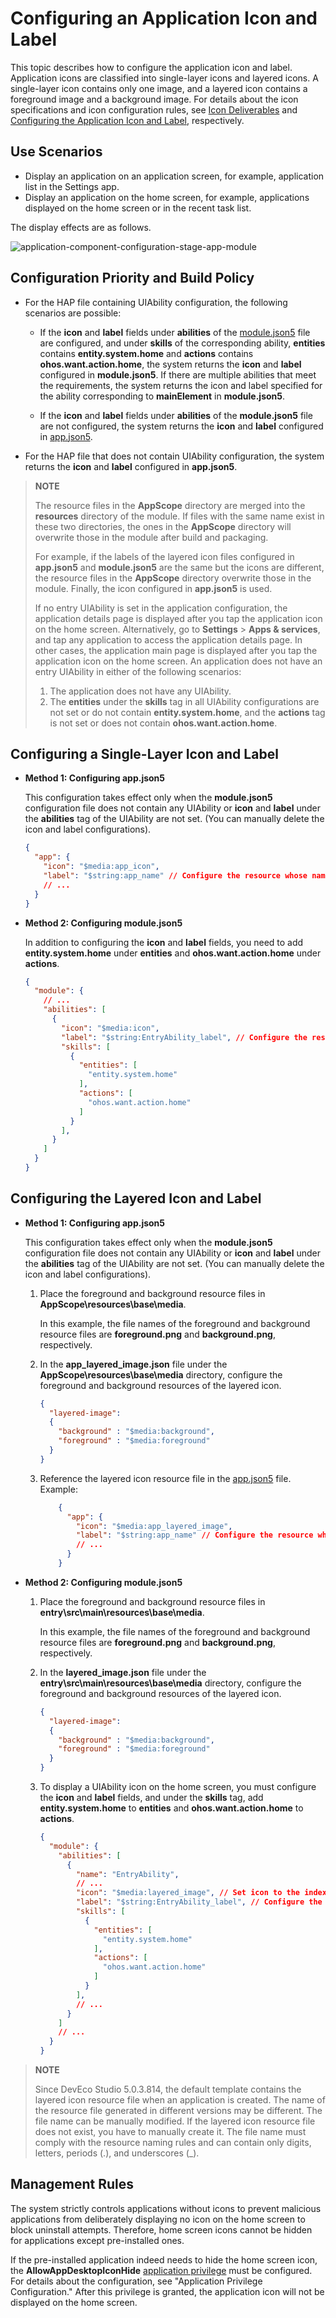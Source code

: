 # Configuring an Application Icon and Label
<!--Kit: Ability Kit-->
<!--Subsystem: BundleManager-->
<!--Owner: @wanghang904-->
<!--Designer: @hanfeng6-->
<!--Tester: @kongjing2-->
<!--Adviser: @Brilliantry_Rui-->

This topic describes how to configure the application icon and label. Application icons are classified into single-layer icons and layered icons. A single-layer icon contains only one image, and a layered icon contains a foreground image and a background image. For details about the icon specifications and icon configuration rules, see <!--RP1-->[Icon Deliverables](https://gitcode.com/openharmony/docs/blob/master/en/design/ux-design/visual-app-icons.md#icon-deliverables)<!--RP1End--> and [Configuring the Application Icon and Label](../application-models/application-component-configuration-stage.md#configuring-the-application-icon-and-label), respectively.

## Use Scenarios

<!--RP2-->
- Display an application on an application screen, for example, application list in the Settings app.
- Display an application on the home screen, for example, applications displayed on the home screen or in the recent task list.
<!--RP2End-->

The display effects are as follows.
<!--RP3-->
![application-component-configuration-stage-app-module](figures/application-component-configuration-stage-app-module.png)
<!--RP3End-->

## Configuration Priority and Build Policy

* For the HAP file containing UIAbility configuration, the following scenarios are possible:

  * If the **icon** and **label** fields under **abilities** of the [module.json5](module-configuration-file.md) file are configured, and under **skills** of the corresponding ability, **entities** contains **entity.system.home** and **actions** contains **ohos.want.action.home**, the system returns the **icon** and **label** configured in **module.json5**. If there are multiple abilities that meet the requirements, the system returns the icon and label specified for the ability corresponding to **mainElement** in **module.json5**.

  * If the **icon** and **label** fields under **abilities** of the **module.json5** file are not configured, the system returns the **icon** and **label** configured in [app.json5](app-configuration-file.md).

* For the HAP file that does not contain UIAbility configuration, the system returns the **icon** and **label** configured in **app.json5**.

>
> **NOTE**
> 
> The resource files in the **AppScope** directory are merged into the **resources** directory of the module. If files with the same name exist in these two directories, the ones in the **AppScope** directory will overwrite those in the module after build and packaging.
>
> For example, if the labels of the layered icon files configured in **app.json5** and **module.json5** are the same but the icons are different, the resource files in the **AppScope** directory overwrite those in the module. Finally, the icon configured in **app.json5** is used.
> 
> If no entry UIAbility is set in the application configuration, the application details page is displayed after you tap the application icon on the home screen. Alternatively, go to **Settings** > **Apps & services**, and tap any application to access the application details page. In other cases, the application main page is displayed after you tap the application icon on the home screen. An application does not have an entry UIAbility in either of the following scenarios:
>
>   1. The application does not have any UIAbility.
>   2. The **entities** under the **skills** tag in all UIAbility configurations are not set or do not contain **entity.system.home**, and the **actions** tag is not set or does not contain **ohos.want.action.home**.
>

## Configuring a Single-Layer Icon and Label

- **Method 1: Configuring app.json5**

  This configuration takes effect only when the **module.json5** configuration file does not contain any UIAbility or **icon** and **label** under the **abilities** tag of the UIAbility are not set. (You can manually delete the icon and label configurations).

  ```json
  {
    "app": {
      "icon": "$media:app_icon",
      "label": "$string:app_name" // Configure the resource whose name is app_name in AppScope/resources/base/element/string.json. If the resource already exists, skip this step.
      // ...
    }
  }
  ```

- **Method 2: Configuring module.json5**

  In addition to configuring the **icon** and **label** fields, you need to add **entity.system.home** under **entities** and **ohos.want.action.home** under **actions**.

  ```json
  {
    "module": {
      // ...
      "abilities": [
        {
          "icon": "$media:icon",
          "label": "$string:EntryAbility_label", // Configure the resource whose name is EntryAbility_label in entry/src/main/resources/base/element/string.json. If the resource already exists, skip this step.
          "skills": [
            {
              "entities": [
                "entity.system.home"
              ],
              "actions": [
                "ohos.want.action.home"
              ]
            }
          ],
        }
      ]
    }
  }
  ```

## Configuring the Layered Icon and Label

- **Method 1: Configuring app.json5**

  This configuration takes effect only when the **module.json5** configuration file does not contain any UIAbility or **icon** and **label** under the **abilities** tag of the UIAbility are not set. (You can manually delete the icon and label configurations).

  1. Place the foreground and background resource files in **AppScope\resources\base\media**.

      In this example, the file names of the foreground and background resource files are **foreground.png** and **background.png**, respectively.

  2. In the **app_layered_image.json** file under the **AppScope\resources\base\media** directory, configure the foreground and background resources of the layered icon.

      ```json
      {
        "layered-image":
        {
          "background" : "$media:background",
          "foreground" : "$media:foreground"
        }
      }
      ```
  3. Reference the layered icon resource file in the [app.json5](app-configuration-file.md) file. Example:
      ```json
          {
            "app": {
              "icon": "$media:app_layered_image",
              "label": "$string:app_name" // Configure the resource whose name is app_name in AppScope/resources/base/element/string.json. If the resource already exists, skip this step.
              // ...
            }
          }
      ```

- **Method 2: Configuring module.json5**

  1. Place the foreground and background resource files in **entry\src\main\resources\base\media**.

      In this example, the file names of the foreground and background resource files are **foreground.png** and **background.png**, respectively.

  2. In the **layered_image.json** file under the **entry\src\main\resources\base\media** directory, configure the foreground and background resources of the layered icon.

      ```json
      {
        "layered-image":
        {
          "background" : "$media:background",
          "foreground" : "$media:foreground"
        }
      }
      ```

  3. To display a UIAbility icon on the home screen, you must configure the **icon** and **label** fields, and under the **skills** tag, add **entity.system.home** to **entities** and **ohos.want.action.home** to **actions**.

      ```json
      {
        "module": {
          "abilities": [
            {
              "name": "EntryAbility",
              // ...
              "icon": "$media:layered_image", // Set icon to the index of the layered icon resource file.
              "label": "$string:EntryAbility_label", // Configure the resource whose name is EntryAbility_label in entry/src/main/resources/base/element/string.json. If the resource already exists, skip this step.
              "skills": [
                {
                  "entities": [
                    "entity.system.home"
                  ],
                  "actions": [
                    "ohos.want.action.home"
                  ]
                }
              ],
              // ...
            }
          ]
          // ...
        }
      }
      ```

>
> **NOTE**
>
> Since DevEco Studio 5.0.3.814, the default template contains the layered icon resource file when an application is created. The name of the resource file generated in different versions may be different. The file name can be manually modified. If the layered icon resource file does not exist, you have to manually create it. The file name must comply with the resource naming rules and can contain only digits, letters, periods (.), and underscores (_).
>

<!--Del-->
## Management Rules

The system strictly controls applications without icons to prevent malicious applications from deliberately displaying no icon on the home screen to block uninstall attempts. Therefore, home screen icons cannot be hidden for applications except pre-installed ones.

If the pre-installed application indeed needs to hide the home screen icon, the **AllowAppDesktopIconHide** [application privilege](../../device-dev/subsystems/subsys-app-privilege-config-guide.md#general-application-privileges) must be configured. For details about the configuration, see "Application Privilege Configuration." After this privilege is granted, the application icon will not be displayed on the home screen.<!--DelEnd-->

